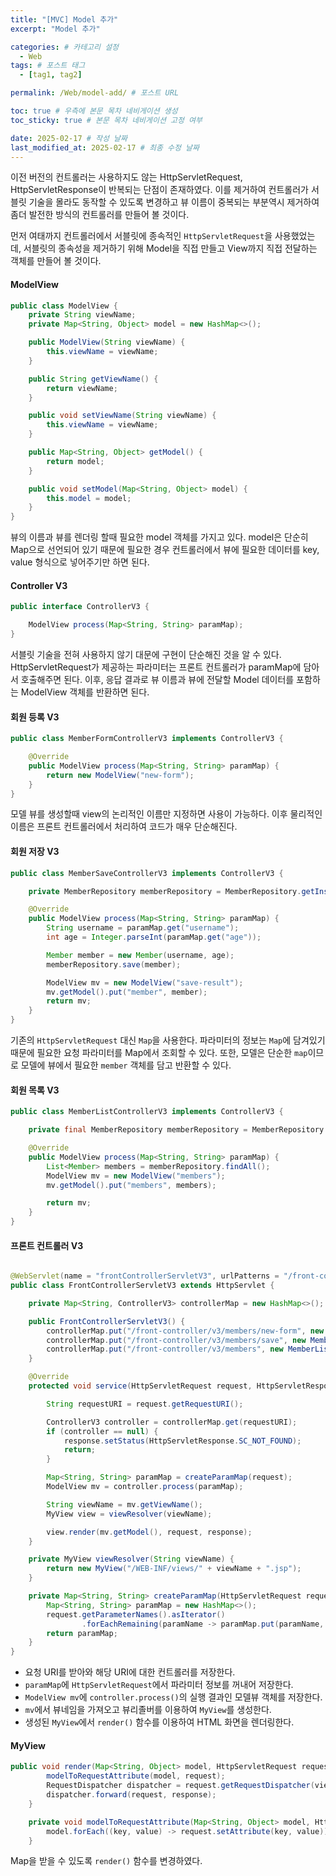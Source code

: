 ```yaml
---
title: "[MVC] Model 추가"
excerpt: "Model 추가"

categories: # 카테고리 설정
  - Web
tags: # 포스트 태그
  - [tag1, tag2]

permalink: /Web/model-add/ # 포스트 URL

toc: true # 우측에 본문 목차 네비게이션 생성
toc_sticky: true # 본문 목차 네비게이션 고정 여부

date: 2025-02-17 # 작성 날짜
last_modified_at: 2025-02-17 # 최종 수정 날짜
---
```


이전 버전의 컨트롤러는 사용하지도 않는  HttpServletRequest, HttpServletResponse이 반복되는 단점이 존재하였다. 이를 제거하여 컨트롤러가 서블릿 기술을 몰라도 동작할 수 있도록 변경하고 뷰 이름이 중복되는 부분역시 제거하여 좀더 발전한 방식의 컨트롤러를 만들어 볼 것이다.

먼저 여태까지 컨트롤러에서 서블릿에 종속적인 `HttpServletRequest`을 사용했었는데, 서블릿의 종속성을 제거하기 위해 Model을 직접 만들고 View까지 직접 전달하는 객체를 만들어 볼 것이다.

#### ModelView
```java
public class ModelView {
    private String viewName;
    private Map<String, Object> model = new HashMap<>();

    public ModelView(String viewName) {
        this.viewName = viewName;
    }

    public String getViewName() {
        return viewName;
    }

    public void setViewName(String viewName) {
        this.viewName = viewName;
    }

    public Map<String, Object> getModel() {
        return model;
    }

    public void setModel(Map<String, Object> model) {
        this.model = model;
    }
}
```
뷰의 이름과 뷰를 렌더링 할때 필요한 model 객체를 가지고 있다. model은 단순히 Map으로 선언되어 있기 때문에 필요한 경우 컨트롤러에서 뷰에 필요한 데이터를 key, value 형식으로 넣어주기만 하면 된다.

#### Controller V3
```java
public interface ControllerV3 {

    ModelView process(Map<String, String> paramMap);
}
```
서블릿 기술을 전혀 사용하지 않기 대문에 구현이 단순해진 것을 알 수 있다. HttpServletRequest가 제공하는 파라미터는 프론트 컨트롤러가 paramMap에 담아서 호출해주면 된다. 이후, 응답 결과로 뷰 이름과 뷰에 전달할 Model 데이터를 포함하는 ModelView 객체를 반환하면 된다.

#### 회원 등록 V3

```java
public class MemberFormControllerV3 implements ControllerV3 {

    @Override
    public ModelView process(Map<String, String> paramMap) {
        return new ModelView("new-form");
    }
}
```
모델 뷰를 생성할때 view의 논리적인 이름만 지정하면 사용이 가능하다. 이후 물리적인 이름은 프론트 컨트롤러에서 처리하여 코드가 매우 단순해진다.

#### 회원 저장 V3

```java
public class MemberSaveControllerV3 implements ControllerV3 {

    private MemberRepository memberRepository = MemberRepository.getInstance();

    @Override
    public ModelView process(Map<String, String> paramMap) {
        String username = paramMap.get("username");
        int age = Integer.parseInt(paramMap.get("age"));

        Member member = new Member(username, age);
        memberRepository.save(member);

        ModelView mv = new ModelView("save-result");
        mv.getModel().put("member", member);
        return mv;
    }
}
```
기존의 `HttpServletRequest` 대신 `Map`을 사용한다. 파라미터의 정보는 `Map`에 담겨있기때문에 필요한 요청 파라미터를 Map에서 조회할 수 있다. 또한, 모델은 단순한 `map`이므로 모델에 뷰에서 필요한 `member` 객체를 담고 반환할 수 있다.

#### 회원 목록 V3
```java
public class MemberListControllerV3 implements ControllerV3 {

    private final MemberRepository memberRepository = MemberRepository.getInstance();

    @Override
    public ModelView process(Map<String, String> paramMap) {
        List<Member> members = memberRepository.findAll();
        ModelView mv = new ModelView("members");
        mv.getModel().put("members", members);

        return mv;
    }
}
```

#### 프론트 컨트롤러 V3
```java

@WebServlet(name = "frontControllerServletV3", urlPatterns = "/front-controller/v3/*")
public class FrontControllerServletV3 extends HttpServlet {

    private Map<String, ControllerV3> controllerMap = new HashMap<>();

    public FrontControllerServletV3() {
        controllerMap.put("/front-controller/v3/members/new-form", new MemberFormControllerV3());
        controllerMap.put("/front-controller/v3/members/save", new MemberSaveControllerV3());
        controllerMap.put("/front-controller/v3/members", new MemberListControllerV3());
    }

    @Override
    protected void service(HttpServletRequest request, HttpServletResponse response) throws ServletException, IOException {

        String requestURI = request.getRequestURI();

        ControllerV3 controller = controllerMap.get(requestURI);
        if (controller == null) {
            response.setStatus(HttpServletResponse.SC_NOT_FOUND);
            return;
        }

        Map<String, String> paramMap = createParamMap(request);
        ModelView mv = controller.process(paramMap);

        String viewName = mv.getViewName();
        MyView view = viewResolver(viewName);

        view.render(mv.getModel(), request, response);
    }

    private MyView viewResolver(String viewName) {
        return new MyView("/WEB-INF/views/" + viewName + ".jsp");
    }

    private Map<String, String> createParamMap(HttpServletRequest request) {
        Map<String, String> paramMap = new HashMap<>();
        request.getParameterNames().asIterator()
                .forEachRemaining(paramName -> paramMap.put(paramName, request.getParameter(paramName)));
        return paramMap;
    }
}
```
- 요청 URI를 받아와 해당 URI에 대한 컨트롤러를 저장한다.
- `paramMap`에 `HttpServletRequest`에서 파라미터 정보를 꺼내어 저장한다.
- `ModelView mv`에 `controller.process()`의 실행 결과인 모델뷰 객체를 저장한다.
- `mv`에서 뷰네임을 가져오고 뷰리졸버를 이용하여 `MyView`를 생성한다.
- 생성된 `MyView`에서 `render()` 함수를 이용하여 HTML 화면을 렌더링한다.

#### MyView
```java
public void render(Map<String, Object> model, HttpServletRequest request, HttpServletResponse response) throws ServletException, IOException {
        modelToRequestAttribute(model, request);
        RequestDispatcher dispatcher = request.getRequestDispatcher(viewPath);
        dispatcher.forward(request, response);
    }

    private void modelToRequestAttribute(Map<String, Object> model, HttpServletRequest request) {
        model.forEach((key, value) -> request.setAttribute(key, value));
    }
```
Map을 받을 수 있도록 `render()` 함수를 변경하였다.




